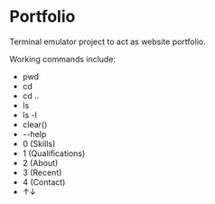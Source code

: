 # Portfolio

Terminal emulator project to act as website portfolio.

Working commands include:

- pwd
- cd 
- cd ..
- ls
- ls -l
- clear() 
- --help
- 0    	(Skills)
- 1 	(Qualifications)
- 2 	(About)
- 3 	(Recent)
- 4 	(Contact)
- ↑↓    
